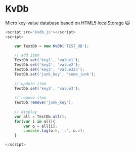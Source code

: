 # KvDb
Micro key-value database based on HTML5 localStorage :scream_cat:

```javascript
<script src='kvdb.js'></script>
<script>

    var TestDb = new KvDb('TEST_DB');
    
    // add item
    TestDb.set('key1', 'value1');
    TestDb.set('key2', 'value2');
    TestDb.set('key3', 'value333');
    TestDb.set('junk_key', 'some_junk');
    
    // update item
    TestDb.set('key3', 'value3');
    
    // remove item
    TestDb.remove('junk_key');
    
    // display
    var all = TestDb.all();
    for(var i in all){
        var o = all[i];
        console.log(o.k, ':', o.v);
    }

</script>
```
